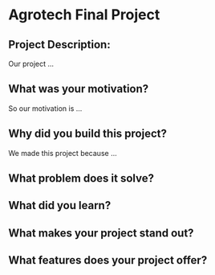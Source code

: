 # Agrotech Final Project

<!-- Took part in this project: -->
[^1]: Ran Avner
[^2]: Omer Eyal
[^3]: Zohar Batito

## Project Description:

Our project ...


## What was your motivation?

So our motivation is ...

## Why did you build this project?

We made this project because ...

## What problem does it solve?


## What did you learn?


## What makes your project stand out?


## What features does your project offer?


